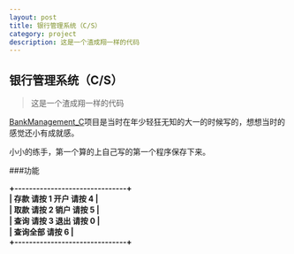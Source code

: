 ```yaml
---
layout: post
title: 银行管理系统（C/S）
category: project
description: 这是一个渣成翔一样的代码
--- 
```


银行管理系统（C/S）
-----------------

> 这是一个渣成翔一样的代码

[BankManagement_C][1]项目是当时在年少轻狂无知的大一的时候写的，想想当时的感觉还小有成就感。

小小的练手，第一个算的上自己写的第一个程序保存下来。

###功能

__+-------------------------------+__  
__| 存款  请按 1     开户  请按 4 |__  
__| 取款  请按 2     销户  请按 5 |__  
__| 查询  请按 3     退出  请按 0 |__  
__| 查询全部         请按 6       |__  
__+-------------------------------+__  


[1]:https://github.com/D-ZL/BankManagement_C


